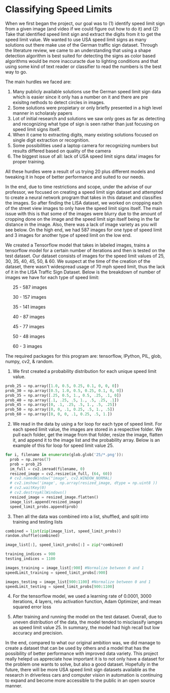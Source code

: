 # Classifying Speed Limits

When we first began the project, our goal was to (1) identify speed limit sign from a given image (and video if we could figure out how to do it) and (2) Take that identified speed limit sign and extract the digits from it to get the speed limit value. We wanted to use USA speed limit signs as many solutions out there make use of the German traffic sign dataset. Through the literature review, we came to an understanding that using a shape detection algorithm is best suited for detecting the signs as color based algorithms would be more inaccuracte due to lighting conditions and that using some kind of text reader or classifier to read the numbers is the best way to go.

The main hurdles we faced are:
  1) Many publicly available solutions use the German speed limit sign data which is easier since it only has a number on it and there      are pre exisitng nethods to detect circles in images.
  2) Some solutions were propietary or only briefly presented in a high level manner in scholaraly papers
  3) Lot of initial research and solutions we saw only goes as far as detecting and recognizing what type of sign is seen rather than        just focusing on speed limit signs itself.
  4) When it came to extracting digits, many existing solutions focused on single digit extraction or recognition.
  5) Some possibilities used a laptop camera for recognizing numbers but results differed based on quality of the camera
  6) The biggest issue of all: lack of USA speed limit signs data/ images for proper training.
  
All these hurdles were a result of us trying 20 plus different models and tweaking it in hope of better performance and suited to our needs.
 
In the end, due to time restrictions and scope, under the advise of our professor, we focused on creating a speed limit sign dataset and attempted to create a neural network program that takes in this dataset and classifies the images. So after finding the LISA dataset, we worked on cropping each of the street view images to only have the speed limit signs itself. The main issue with this is that some of the images were blurry due to the amount of cropping done on the image and the speed limit sign itself being in the far distance in the image. Also, there was a lack of image variety as you will see below. On the high end, we had 587 images for one type of speed limit and 3 images for another type of speed limit on the low end.
 

We created a Tensorflow model that takes in labeled images, trains a tensorflow model for a certain number of iterations and then is tested on the test dataset.
Our dataset consists of images for the speed limit values of 25, 30, 35, 40, 45, 50, & 60. We suspect at the time of the creation of the dataset, there wasn't widespread usage of 70 mph speed limit, thus the lack of it in the LISA Traffic Sign Dataset.
Below is the breakdown of number of images we have for each type of speed limit:
    <ul>25  - 587 images</ul>
    <ul>30  - 157 images</ul>
    <ul>35  - 141 images</ul>
    <ul>40  - 87 images</ul>
    <ul>45  - 77 images</ul>
    <ul>50  - 48 images</ul>
    <ul>60  - 3 images</ul>

The required packages for this program are: tensorflow, IPython, PIL, glob, numpy, cv2, & random.

1) We first created a probability distribution for each unique speed limit value.
  ```python
  prob_25 = np.array([1.0, 0.5, 0.25, 0.1, 0, 0, 0])
  prob_30 = np.array([0.5, 1.0, 0.5, 0.25, 0.1, 0, 0])
  prob_35 = np.array([.25, 0.5, 1., 0.5, .25, .1, 0])
  prob_40 = np.array([.1, .25, .5, 1., .5, .25, .1])
  prob_45 = np.array([0, .1, .25, .5, 1., .5, .25])
  prob_50 = np.array([0, 0, .1, 0.25, .5, 1., .5])
  prob_60 = np.array([0, 0, 0, .1, 0.25, .5, 1.])
  ```

2) We read in the data by using a for loop for each type of speed limit. For each speed limit value, the images are stored in a 
   respective folder. We pull each folder, get the image from that folder, resize the image, flatten it, and append it to the image        list and the probability array. Below is an example of this for loop for speed limit value 25.
  ```python
  for i, filename in enumerate(glob.glob('25/*.png')):
    prob = np.zeros(7)
    prob = prob_25
    im_full = cv2.imread(filename, 0)
    resized_image = cv2.resize(im_full, (64, 60))
    # cv2.namedWindow("image", cv2.WINDOW_NORMAL)
    # cv2.imshow('image', np.array(resized_image, dtype = np.uint8 ))
    # cv2.waitKey(0)
    # cv2.destroyAllWindows()
    resized_image = resized_image.flatten()
    image_list.append(resized_image)
    speed_limit_probs.append(prob)
  ```

3) Then all the data was combined into a list, shuffled, and split into training and testing lists
  ```python
  combined = list(zip(image_list, speed_limit_probs))
  random.shuffle(combined)

  image_list[:], speed_limit_probs[:] = zip(*combined)

  training_indices = 900
  testing_indices = 1100

  images_training = image_list[:900] #Normalize between 0 and 1
  speedLimit_training = speed_limit_probs[:900]

  images_testing = image_list[900:1100] #Normalize between 0 and 1
  speedLimit_testing = speed_limit_probs[900:1100]
  ```

4) For the tensorflow model, we used a learning rate of 0.0001, 3000 iterations, 4 layers, relu activation function, Adam Optimizer,      and mean squared error loss

5) After training and running the model on the test dataset. Overall, due to uneven distribution of the data, the model tended to          misclassify iamges as speed limit value 25. In summary, the model had high recall but low accuracy and precision.

In the end, compared to what our original ambition was, we did manage to create a dataset that can be used by others and a model that has the possibility of better performance with improved data variety. This project really helepd us appreciate how important it is to not only have a dataset for the problem one wants to solve, but also a good dataset. Hopefully in the future, there will be more USA speed limit sign datasets available as the research in driverless cars and computer vision in automation is continuing to expand and become more accessible to the public in an open source manner.
